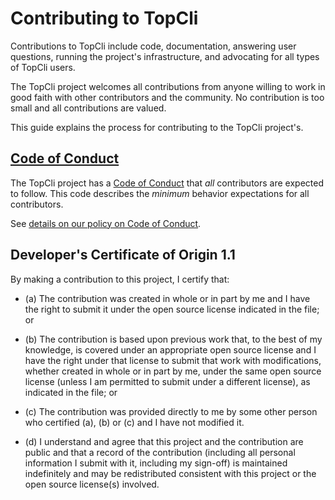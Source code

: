 # Contributing to TopCli

Contributions to TopCli include code, documentation, answering user questions,
running the project's infrastructure, and advocating for all types of TopCli
users.

The TopCli project welcomes all contributions from anyone willing to work in
good faith with other contributors and the community. No contribution is too
small and all contributions are valued.

This guide explains the process for contributing to the TopCli project's.

## [Code of Conduct](https://github.com/TopCli/Governance/blob/master/CODE_OF_CONDUCT.md)

The TopCli project has a
[Code of Conduct](https://github.com/TopCli/Governance/blob/master/CODE_OF_CONDUCT.md)
that *all* contributors are expected to follow. This code describes the
*minimum* behavior expectations for all contributors.

See [details on our policy on Code of Conduct](https://github.com/SlimIO/Governance/blob/master/COC_POLICY.md).

<a id="developers-certificate-of-origin"></a>
## Developer's Certificate of Origin 1.1

By making a contribution to this project, I certify that:

* (a) The contribution was created in whole or in part by me and I
  have the right to submit it under the open source license
  indicated in the file; or

* (b) The contribution is based upon previous work that, to the best
  of my knowledge, is covered under an appropriate open source
  license and I have the right under that license to submit that
  work with modifications, whether created in whole or in part
  by me, under the same open source license (unless I am
  permitted to submit under a different license), as indicated
  in the file; or

* (c) The contribution was provided directly to me by some other
  person who certified (a), (b) or (c) and I have not modified
  it.

* (d) I understand and agree that this project and the contribution
  are public and that a record of the contribution (including all
  personal information I submit with it, including my sign-off) is
  maintained indefinitely and may be redistributed consistent with
  this project or the open source license(s) involved.
